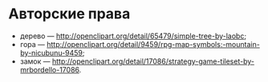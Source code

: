 # Авторские права

* дерево &mdash; http://openclipart.org/detail/65479/simple-tree-by-laobc;
* гора &mdash; http://openclipart.org/detail/9459/rpg-map-symbols:-mountain-by-nicubunu-9459;
* замок &mdash; http://openclipart.org/detail/17086/strategy-game-tileset-by-mrbordello-17086.
